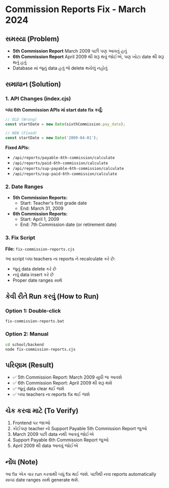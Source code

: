 # Commission Reports Fix - March 2024

## સમસ્યા (Problem)
- **5th Commission Report** March 2009 પછી પણ આવતું હતું
- **6th Commission Report** April 2009 થી શરૂ થવું જોઈએ, પણ ખોટા date થી શરૂ થતું હતું
- Database માં જૂનું data હતું જે delete થયેલું નહોતું

## સમાધાન (Solution)

### 1. API Changes (index.cjs)
**બધા 6th Commission APIs માં start date fix કર્યું:**

```javascript
// OLD (Wrong)
const startDate = new Date(sixthCommission.pay_date);

// NEW (Fixed)
const startDate = new Date('2009-04-01');
```

**Fixed APIs:**
- `/api/reports/payable-6th-commission/calculate`
- `/api/reports/paid-6th-commission/calculate`
- `/api/reports/sup-payable-6th-commission/calculate`
- `/api/reports/sup-paid-6th-commission/calculate`

### 2. Date Ranges
- **5th Commission Reports:** 
  - Start: Teacher's first grade date
  - End: March 31, 2009
- **6th Commission Reports:**
  - Start: April 1, 2009
  - End: 7th Commission date (or retirement date)

### 3. Fix Script
**File:** `fix-commission-reports.cjs`

આ script બધા teachers ના reports ને recalculate કરે છે:
- જૂનું data delete કરે છે
- નવું data insert કરે છે
- Proper date ranges સાથે

## કેવી રીતે Run કરવું (How to Run)

### Option 1: Double-click
```
fix-commission-reports.bat
```

### Option 2: Manual
```bash
cd school/backend
node fix-commission-reports.cjs
```

## પરિણામ (Result)
- ✅ 5th Commission Report: March 2009 સુધી જ આવશે
- ✅ 6th Commission Report: April 2009 થી શરૂ થશે
- ✅ જૂનું data clear થઈ જશે
- ✅ બધા teachers ના reports fix થઈ જશે

## ચેક કરવા માટે (To Verify)
1. Frontend પર જાઓ
2. કોઈપણ teacher નો Support Payable 5th Commission Report જુઓ
3. March 2009 પછી data નથી આવવું જોઈએ
4. Support Payable 6th Commission Report જુઓ
5. April 2009 થી data આવવું જોઈએ

## નોંધ (Note)
આ fix એક વાર run કરવાથી બધું fix થઈ જશે. પછીથી નવા reports automatically સાચા date ranges સાથે generate થશે. 